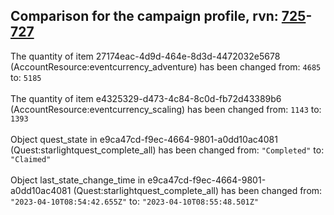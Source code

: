 ## Comparison for the campaign profile, rvn: [725](https://github.com/PRO100KatYT/FortniteProfileRevisions/tree/main/profiles/campaign/725%20campaign.json)-[727](https://github.com/PRO100KatYT/FortniteProfileRevisions/tree/main/profiles/campaign/727%20campaign.json)

The quantity of item 27174eac-4d9d-464e-8d3d-4472032e5678 (AccountResource:eventcurrency_adventure) has been changed from: `4685` to: `5185`
<br><br>
The quantity of item e4325329-d473-4c84-8c0d-fb72d43389b6 (AccountResource:eventcurrency_scaling) has been changed from: `1143` to: `1393`
<br><br>
Object quest_state in e9ca47cd-f9ec-4664-9801-a0dd10ac4081 (Quest:starlightquest_complete_all) has been changed from: `"Completed"` to: `"Claimed"`
<br><br>
Object last_state_change_time in e9ca47cd-f9ec-4664-9801-a0dd10ac4081 (Quest:starlightquest_complete_all) has been changed from: `"2023-04-10T08:54:42.655Z"` to: `"2023-04-10T08:55:48.501Z"`
<br><br>
